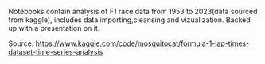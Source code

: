 Notebooks contain analysis of F1 race data from 1953 to 2023(data sourced from kaggle), includes data importing,cleansing and vizualization. Backed up with a presentation on it.

Source: https://www.kaggle.com/code/mosquitocat/formula-1-lap-times-dataset-time-series-analysis
